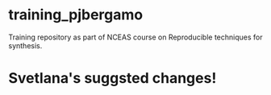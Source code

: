 # training_pjbergamo

Training repository as part of NCEAS course on Reproducible techniques for synthesis.

# Svetlana's suggsted changes! 